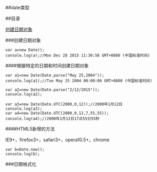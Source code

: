 ##date类型

##目录

[创建日期对象](#a1)

<a name="a1"></a>

###创建日期对象

	var a=new Date();
	console.log(a);//Mon Dec 28 2015 11:30:58 GMT+0800 (中国标准时间)

####根据特定的日期和时间创建日期对象

	var a1=new Date(Date.parse("May 25,2004"));
	console.log(a1);//Tue May 25 2004 00:00:00 GMT+0800 (中国标准时间)
	
	var a2=new Date(Date.parse("2/12/2015"));
	console.log(a2);
	
	var a3=new Date(Date.UTC(2000,0,12));//2000年1月12日
	console.log(a3);
	var a4=new Date(Date.UTC(2000,0,12,7,55,55));
	console.log(a4);//2000年1月12日17点55分55秒

####HTML5新增的方法

IE9+，firefox3+，safari3+，opera10.5+，chrome

	var b=Date.now();
	console.log(b);

###日期格式化

